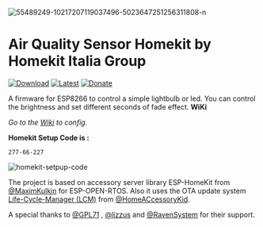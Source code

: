 <a><img src="https://i.ibb.co/Gs5KP1H/55489249-10217207119037496-5023647251256311808-n.jpg" alt="55489249-10217207119037496-5023647251256311808-n" border="0"></a>

# Air Quality Sensor Homekit by Homekit Italia Group

[![Download](https://img.shields.io/github/downloads/curla92/Air-Quality-Sensor-Homeki/total?color=red
)](https://github.com/curla92/Air-Quality-Sensor-Homeki/releases) [![Latest](https://img.shields.io/github/v/tag/curla92/Air-Quality-Sensor-Homeki?color=green&label=Latest%20Release
)](https://github.com/curla92/Air-Quality-Sensor-Homeki/releases) [![Donate](https://img.shields.io/badge/Donate-PayPal-blue)](https://www.paypal.com/cgi-bin/webscr?cmd=_s-xclick&hosted_button_id=WKPEBA4PLFKXU&source=url) 

A firmware for ESP8266 to control a simple lightbulb or led. 
You can control the brightness and set different seconds of fade effect.
**WiKi**

*Go to the [Wiki]() to config.*

**Homekit Setup Code is :**
```
277-66-227
```

<a><img src="" alt="homekit-setpup-code" border="0"></a>

The project is based on accessory server library ESP-HomeKit from [@MaximKulkin](https://github.com/MaximKulkin) for ESP-OPEN-RTOS.
Also it uses the OTA update system [Life-Cycle-Manager (LCM)](https://github.com/HomeACcessoryKid/life-cycle-manager) from [@HomeACcessoryKid](https://github.com/HomeACcessoryKid).

A special thanks to [@GPL71](https://github.com/GPL71) , [@lizzus](https://github.com/lizzus) and [@RavenSystem](https://github.com/RavenSystem) for their support.
